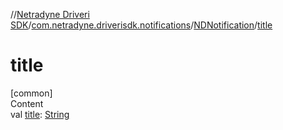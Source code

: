 //[Netradyne Driveri SDK](../../index.md)/[com.netradyne.driverisdk.notifications](../index.md)/[NDNotification](index.md)/[title](title.md)



# title  
[common]  
Content  
val [title](title.md): [String](https://kotlinlang.org/api/latest/jvm/stdlib/kotlin/-string/index.html)  



